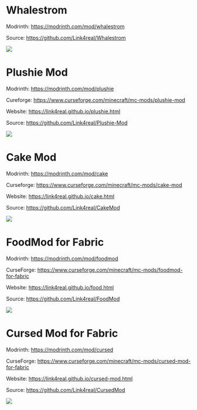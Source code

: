 # Whalestrom

Modrinth: https://modrinth.com/mod/whalestrom

Source: https://github.com/Link4real/Whalestrom

<img src="https://i.imgur.com/rTa7vKa.png">

# Plushie Mod

Modrinth: https://modrinth.com/mod/plushie

Cureforge: https://www.curseforge.com/minecraft/mc-mods/plushie-mod

Website: https://link4real.github.io/plushie.html

Source: https://github.com/Link4real/Plushie-Mod

<img src="https://i.imgur.com/2qTGuSm.png">

# Cake Mod

Modrinth: https://modrinth.com/mod/cake

Curseforge: https://www.curseforge.com/minecraft/mc-mods/cake-mod

Website: https://link4real.github.io/cake.html

Source: https://github.com/Link4real/CakeMod

<img src="https://i.imgur.com/lpduxNl.png">

# FoodMod for Fabric

Modrinth: https://modrinth.com/mod/foodmod

CurseForge: https://www.curseforge.com/minecraft/mc-mods/foodmod-for-fabric

Website: https://link4real.github.io/food.html

Source: https://github.com/Link4real/FoodMod

<img src="https://i.imgur.com/yjmRpEM.png">

# Cursed Mod for Fabric

Modrinth: https://modrinth.com/mod/cursed

CurseForge: https://www.curseforge.com/minecraft/mc-mods/cursed-mod-for-fabric

Website: https://link4real.github.io/cursed-mod.html

Source: https://github.com/Link4real/CursedMod

<img src="https://i.imgur.com/8Vzs2Eo.png">
